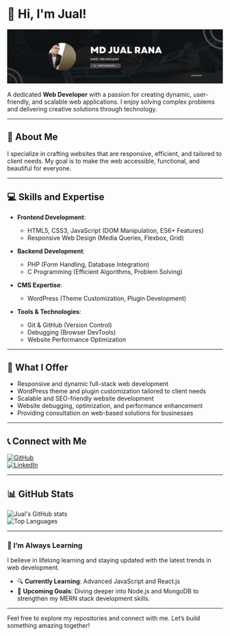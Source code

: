 # 👋 Hi, I'm Jual!  

![Banner](https://raw.githubusercontent.com/contactjual/contactjual/main/Black%20Minimal%20Business%20Personal%20Profile%20Linkedin%20Banner.png)

A dedicated **Web Developer** with a passion for creating dynamic, user-friendly, and scalable web applications. I enjoy solving complex problems and delivering creative solutions through technology.

---

## 🌟 About Me  
I specialize in crafting websites that are responsive, efficient, and tailored to client needs. My goal is to make the web accessible, functional, and beautiful for everyone.

---

## 💻 Skills and Expertise  
- **Frontend Development**:  
  - HTML5, CSS3, JavaScript (DOM Manipulation, ES6+ Features)  
  - Responsive Web Design (Media Queries, Flexbox, Grid)  

- **Backend Development**:  
  - PHP (Form Handling, Database Integration)  
  - C Programming (Efficient Algorithms, Problem Solving)  

- **CMS Expertise**:  
  - WordPress (Theme Customization, Plugin Development)  

- **Tools & Technologies**:  
  - Git & GitHub (Version Control)  
  - Debugging (Browser DevTools)  
  - Website Performance Optimization  

---

## 🌟 What I Offer  
- Responsive and dynamic full-stack web development  
- WordPress theme and plugin customization tailored to client needs  
- Scalable and SEO-friendly website development  
- Website debugging, optimization, and performance enhancement  
- Providing consultation on web-based solutions for businesses  

---

## 📞 Connect with Me  
[![GitHub](https://img.shields.io/badge/GitHub-contactjual-brightgreen)](https://github.com/contactjual)  
[![LinkedIn](https://img.shields.io/badge/LinkedIn-Connect-blue)](https://linkedin.com/in/contactjual)  

---

## 📊 GitHub Stats  
![Jual's GitHub stats](https://github-readme-stats.vercel.app/api?username=contactjual&show_icons=true&theme=radical)  
![Top Languages](https://github-readme-stats.vercel.app/api/top-langs/?username=contactjual&layout=compact&theme=radical)  

---

### 🎯 I’m Always Learning  
I believe in lifelong learning and staying updated with the latest trends in web development.  
- 🔍 **Currently Learning**: Advanced JavaScript and React.js  
- 🚀 **Upcoming Goals**: Diving deeper into Node.js and MongoDB to strengthen my MERN stack development skills.  

---

Feel free to explore my repositories and connect with me. Let’s build something amazing together!
